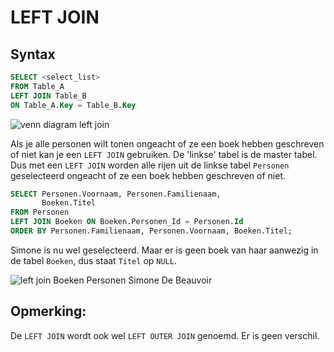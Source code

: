 # LEFT JOIN

## Syntax

```sql
SELECT <select_list>
FROM Table_A 
LEFT JOIN Table_B 
ON Table_A.Key = Table_B.Key
```

![venn diagram left join](https://modernways.be/myap/it/image/sql/venn%20diagram%20left%20join.png)

Als je alle personen wilt tonen ongeacht of ze een boek hebben geschreven of niet kan je een `LEFT JOIN` gebruiken. De 'linkse' tabel is de master tabel. Dus met een `LEFT JOIN` worden alle rijen uit de linkse tabel `Personen` geselecteerd ongeacht of ze een boek hebben geschreven of niet.

```sql
SELECT Personen.Voornaam, Personen.Familienaam,
       Boeken.Titel 
FROM Personen
LEFT JOIN Boeken ON Boeken.Personen_Id = Personen.Id
ORDER BY Personen.Familienaam, Personen.Voornaam, Boeken.Titel;
```

Simone is nu wel geselecteerd. Maar er is geen boek van haar aanwezig in de tabel `Boeken`, dus staat `Titel` op `NULL`.

![left join Boeken Personen Simone De Beauvoir](https://modernways.be/myap/it/image/sql/left%20join%20Boeken%20Personen%20Simone%20De%20Beauvoir.png)

## Opmerking:

De `LEFT JOIN` wordt ook wel `LEFT OUTER JOIN` genoemd. Er is geen verschil.

